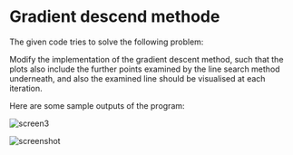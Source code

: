 # Gradient descend methode 

The given code tries to solve the following problem:

Modify the implementation of the gradient descent method, such that the plots also include
the further points examined by the line search method underneath, and also the examined
line should be visualised at each iteration.

Here are some sample outputs of the program:

![screen3](https://user-images.githubusercontent.com/72257286/143016760-fcad2b71-107d-4318-b55f-5d758f51d4e1.png)

![screenshot](https://user-images.githubusercontent.com/72257286/143016788-95249325-33ee-42dc-81f2-748bbac1f794.png)
